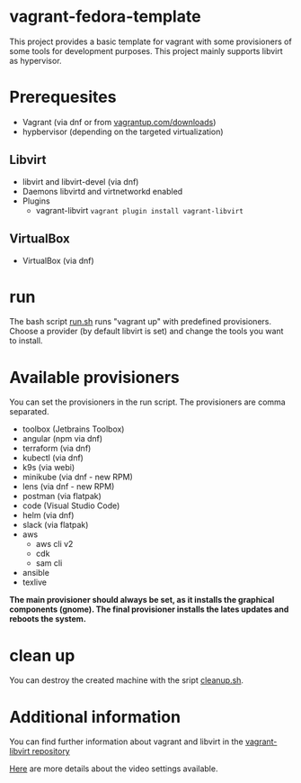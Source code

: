 # vagrant-fedora-template

This project provides a basic template for vagrant with some provisioners of some tools for development purposes. This project mainly supports libvirt as hypervisor.


# Prerequesites

- Vagrant (via dnf or from [vagrantup.com/downloads](https://www.vagrantup.com/downloads))
- hypbervisor (depending on the targeted virtualization)

## Libvirt

- libvirt and libvirt-devel (via dnf)
- Daemons libvirtd and virtnetworkd enabled
- Plugins
  - vagrant-libvirt `vagrant plugin install vagrant-libvirt`

## VirtualBox

- VirtualBox (via dnf)

# run

The bash script [run.sh](run.sh) runs "vagrant up" with predefined provisioners. Choose a provider (by default libvirt is set) and change the tools you want to install.

# Available provisioners

You can set the provisioners in the run script. The provisioners are comma separated.

- toolbox (Jetbrains Toolbox)
- angular (npm via dnf)
- terraform (via dnf)
- kubectl (via dnf)
- k9s (via webi)
- minikube (via dnf - new RPM)
- lens (via dnf - new RPM)
- postman (via flatpak)
- code (Visual Studio Code)
- helm (via dnf)
- slack (via flatpak)
- aws
  - aws cli v2
  - cdk
  - sam cli
- ansible
- texlive

**The main provisioner should always be set, as it installs the graphical components (gnome). The final provisioner installs the lates updates and reboots the system.**

# clean up

You can destroy the created machine with the sript [cleanup.sh](cleanup.sh).

# Additional information

You can find further information about vagrant and libvirt in the [vagrant-libvirt repository](https://github.com/vagrant-libvirt/vagrant-libvirt)

[Here](https://libvirt.org/formatdomain.html#elementsVideo) are more details about the video settings available.